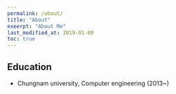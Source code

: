 ```yaml
---
permalink: /about/
title: "About"
exeerpt: "About Me"
last_modified_at: 2019-01-09
toc: true
---
```


## Education
 - Chungnam university, Computer engineering (2013~)
 


